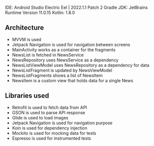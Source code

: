 IDE: Android Studio Electric Eel | 2022.1.1 Patch 2
Gradle JDK: JetBrains Runtime Version 11.0.15
Kotlin: 1.8.0

## Architecture
* MVVM is used
* Jetpack Navigation is used for navigation between screens
* MainActivity works as a container for the fragments
* NewsList is fetched in NewsService
* NewsRepository uses NewsService as a dependency
* NewsListViewModel uses NewsRepository as a dependency for data
* NewsListFragment is updated by NewsViewModel
* NewsListFragments shows a list of NewsItem
* NewsItem is a custom view that holds data for a single News

## Libraries used
* Retrofit is used to fetch data from API
* GSON is used to parse API response
* Glide is used to load images
* Jetpack Navigation is used for navigation purpose
* Koin is used for dependency injection
* Mockito is used for mocking data for tests
* Espresso is used for instrumented tests
